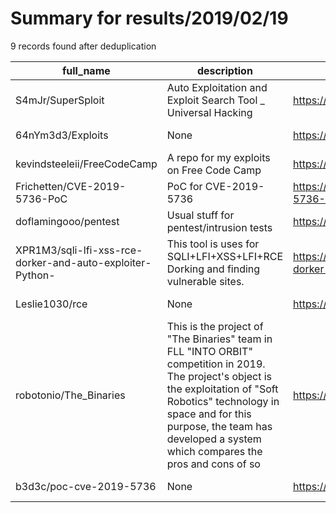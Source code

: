 
# Summary for results/2019/02/19
    
9 records found after deduplication

| full_name | description | html_url | matched_list | matched_count | pushed_at | size | stargazers_count | language | forks_count |
|-----------------------------------------------------------|------------------------------------------------------------------------------------------------------------------------------------------------------------------------------------------------------------------------------------------------------------------|------------------------------------------------------------------------------|-----------------------|-----------------|---------------------------|--------|--------------------|------------|---------------|
| S4mJr/SuperSploit | Auto Exploitation and Exploit Search Tool _ Universal Hacking | https://github.com/S4mJr/SuperSploit | ['exploit', 'sploit'] | 2 | 2019-02-19 21:36:09+00:00 | 42 | 2 | Python | 2 |
| 64nYm3d3/Exploits | None | https://github.com/64nYm3d3/Exploits | ['exploit'] | 1 | 2019-02-19 15:03:57+00:00 | 31 | 0 | Python | 0 |
| kevindsteeleii/FreeCodeCamp | A repo for my exploits on Free Code Camp | https://github.com/kevindsteeleii/FreeCodeCamp | ['exploit'] | 1 | 2019-02-19 11:41:01+00:00 | 44 | 0 | JavaScript | 0 |
| Frichetten/CVE-2019-5736-PoC | PoC for CVE-2019-5736 | https://github.com/Frichetten/CVE-2019-5736-PoC | ['cve poc', 'cve-2'] | 2 | 2019-02-19 11:45:13+00:00 | 1751 | 529 | Go | 145 |
| doflamingooo/pentest | Usual stuff for pentest/intrusion tests | https://github.com/doflamingooo/pentest | ['exploit'] | 1 | 2019-02-19 10:43:05+00:00 | 4 | 0 | | 0 |
| XPR1M3/sqli-lfi-xss-rce-dorker-and-auto-exploiter-Python- | This tool is uses for SQLI+LFI+XSS+LFI+RCE Dorking and finding vulnerable sites. | https://github.com/XPR1M3/sqli-lfi-xss-rce-dorker-and-auto-exploiter-Python- | ['exploit', 'rce'] | 2 | 2019-02-19 05:25:25+00:00 | 43 | 17 | Python | 19 |
| Leslie1030/rce | None | https://github.com/Leslie1030/rce | ['rce'] | 1 | 2019-02-19 06:22:15+00:00 | 0 | 0 | | 0 |
| robotonio/The_Binaries | This is the project of "The Binaries" team in FLL "INTO ORBIT" competition in 2019. The project's object is the exploitation of "Soft Robotics" technology in space and for this purpose, the team has developed a system which compares the pros and cons of so | https://github.com/robotonio/The_Binaries | ['exploit'] | 1 | 2019-02-19 13:19:48+00:00 | 4348 | 0 | C++ | 0 |
| b3d3c/poc-cve-2019-5736 | None | https://github.com/b3d3c/poc-cve-2019-5736 | ['cve poc', 'cve-2'] | 2 | 2019-02-19 15:37:34+00:00 | 0 | 1 | Shell | 0 |
